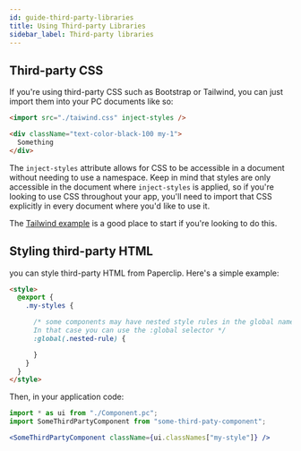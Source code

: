```yaml
---
id: guide-third-party-libraries
title: Using Third-party Libraries
sidebar_label: Third-party libraries
---
```


## Third-party CSS

If you're using third-party CSS such as Bootstrap or Tailwind, you can just import them into your PC documents like so:

```html
<import src="./taiwind.css" inject-styles />

<div className="text-color-black-100 my-1">
  Something
</div>
```

The `inject-styles` attribute allows for CSS to be accessible in a document without needing to use a namespace. Keep in mind that styles are only accessible in the document where `inject-styles` is applied, so if you're looking to use CSS throughout your app, you'll need to import that CSS explicitly in every document where you'd like to use it.

The [Tailwind example](https://github.com/paperclipui/paperclip/tree/master/examples/tailwind) is a good place to start if you're looking to do this.

## Styling third-party HTML

you can style third-party HTML from Paperclip. Here's a simple example:

```html
<style>
  @export {
    .my-styles {

      /* some components may have nested style rules in the global namespace. 
      In that case you can use the :global selector */
      :global(.nested-rule) {

      }
    }
  }
</style>
```

Then, in your application code:

```jsx
import * as ui from "./Component.pc";
import SomeThirdPartyComponent from "some-third-paty-component";

<SomeThirdPartyComponent className={ui.classNames["my-style"]} />
```
